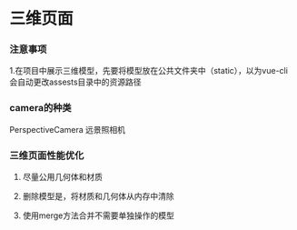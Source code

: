 # 三维页面

### 注意事项

1.在项目中展示三维模型，先要将模型放在公共文件夹中（static），以为vue-cli会自动更改assests目录中的资源路径



### camera的种类

PerspectiveCamera  远景照相机



### 三维页面性能优化

1. 尽量公用几何体和材质

2. 删除模型是，将材质和几何体从内存中清除

3. 使用merge方法合并不需要单独操作的模型

   ​

